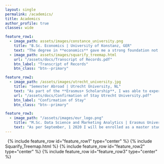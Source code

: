 ```yaml
---
layout: single
permalink: /academics/
title: Academics
author_profile: true
classes: wide

feature_row1:
  - image_path: assets/images/constance_university.png
    title: "B.Sc. Economics | University of Konstanz, GER"
    text: "The degree in **economics** gave me a strong foundation not only in economic models and principles but also in **business studies** like Marketing, Finance, Accounting and Organization. By its **quantitative specialization** I gained knowledge in statistics and econometrics as well as the ability of **strong analytical thinking**."
  - image_path: assets/images/squarify_treemap.html
    url: "/assets/docs/Transcript of Records.pdf"
    btn_label: "Transcript of Records"
    btn_class: "btn--primary"

feature_row2:
  - image_path: /assets/images/utrecht_university.jpg
    title: "Semester Abroad | Utrecht University, NL"
    text: "As part of the **Erasmus+ Scholarship**, I was able to experience the application-oriented teaching of the Netherlands. Subjects like **Econometrics, Operations and Supply Chain Management as well as Financial Markets and Institutions** further broaden my academic background. Finally, Econometrics with its **applications in STATA** has caused my interest in data science."
    url: "/assets/docs/Confirmation of Stay Utrecht University.pdf"
    btn_label: "Confirmation of Stay"
    btn_class: "btn--primary"

feature_row3:
  - image_path: "/assets/images/eur_logo.png"
    title: "M.Sc. Data Science and Marketing Analytics | Erasmus University Rotterdam, NL"
    text: "As per September, 1 2020 I will be enrolled as a master student at the Erasmus University in Rotterdam to deepen my practical and theoretical knowledge in data science. "
---
```



&nbsp;
{% include feature_row id="feature_row1" type="center" %}
{% include Squarify_Treemap.html %}
{% include feature_row id="feature_row2" type="center" %}
{% include feature_row id="feature_row3" type="center" %}

